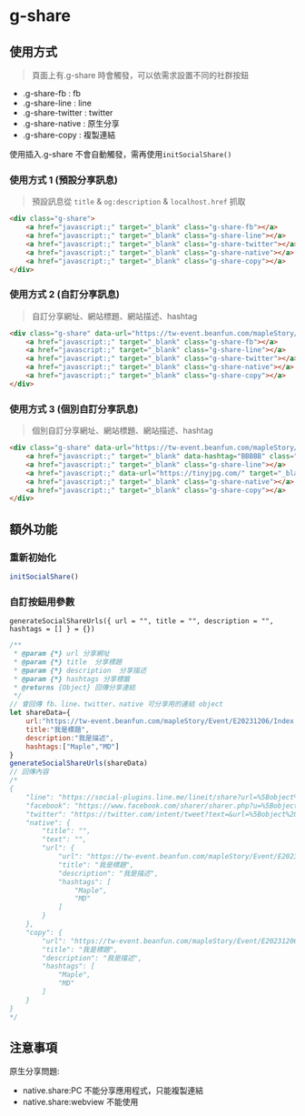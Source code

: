 # g-share
## 使用方式

> 頁面上有.g-share 時會觸發，可以依需求設置不同的社群按鈕 
- .g-share-fb : fb
- .g-share-line : line
- .g-share-twitter : twitter 
- .g-share-native : 原生分享 
- .g-share-copy : 複製連結

使用插入.g-share 不會自動觸發，需再使用`initSocialShare()`

### 使用方式 1 (預設分享訊息)
> 預設訊息從 `title` & `og:description` & `localhost.href` 抓取

```html
<div class="g-share">
    <a href="javascript:;" target="_blank" class="g-share-fb"></a>
    <a href="javascript:;" target="_blank" class="g-share-line"></a>
    <a href="javascript:;" target="_blank" class="g-share-twitter"></a>
    <a href="javascript:;" target="_blank" class="g-share-native"></a>
    <a href="javascript:;" target="_blank" class="g-share-copy"></a>
</div>
```

### 使用方式 2 (自訂分享訊息)

> 自訂分享網址、網站標題、網站描述、hashtag

```html
<div class="g-share" data-url="https://tw-event.beanfun.com/mapleStory/Event/E20231206/Index.aspx" data-title="我是標題" data-desc="我是描述" data-hashtag="Maple,MD">
    <a href="javascript:;" target="_blank" class="g-share-fb"></a>
    <a href="javascript:;" target="_blank" class="g-share-line"></a>
    <a href="javascript:;" target="_blank" class="g-share-twitter"></a>
    <a href="javascript:;" target="_blank" class="g-share-native"></a>
    <a href="javascript:;" target="_blank" class="g-share-copy"></a>
</div>
```

### 使用方式 3 (個別自訂分享訊息)

> 個別自訂分享網址、網站標題、網站描述、hashtag

```html
<div class="g-share" data-url="https://tw-event.beanfun.com/mapleStory/Event/E20231206/Index.aspx" data-title="我是標題" data-desc="我是描述" data-hashtag="Maple,MD">
    <a href="javascript:;" target="_blank" data-hashtag="BBBBB" class="g-share-fb"></a>
    <a href="javascript:;" target="_blank" class="g-share-line"></a>
    <a href="javascript:;" data-url="https://tinyjpg.com/" target="_blank" data-hashtag="Maple,MD" class="g-share-twitter"></a>
    <a href="javascript:;" target="_blank" class="g-share-native"></a>
    <a href="javascript:;" target="_blank" class="g-share-copy"></a>
</div>
```

## 額外功能

### 重新初始化
```js
initSocialShare()
```

###  自訂按鈕用參數
`generateSocialShareUrls({ url = "", title = "", description = "", hashtags = [] } = {})`
```js
/**
 * @param {*} url 分享網址
 * @param {*} title  分享標題
 * @param {*} description  分享描述
 * @param {*} hashtags 分享標籤
 * @returns {Object} 回傳分享連結
 */
// 會回傳 fb、line、twitter、native 可分享用的連結 object
let shareData={
    url:"https://tw-event.beanfun.com/mapleStory/Event/E20231206/Index.aspx",
    title:"我是標題",
    description:"我是描述",
    hashtags:["Maple","MD"]
}
generateSocialShareUrls(shareData)
// 回傳內容
/*
{
    "line": "https://social-plugins.line.me/lineit/share?url=%5Bobject%20Object%5D&text=",
    "facebook": "https://www.facebook.com/sharer/sharer.php?u=%5Bobject%20Object%5D",
    "twitter": "https://twitter.com/intent/tweet?text=&url=%5Bobject%20Object%5D",
    "native": {
        "title": "",
        "text": "",
        "url": {
            "url": "https://tw-event.beanfun.com/mapleStory/Event/E20231206/Index.aspx",
            "title": "我是標題",
            "description": "我是描述",
            "hashtags": [
                "Maple",
                "MD"
            ]
        }
    },
    "copy": {
        "url": "https://tw-event.beanfun.com/mapleStory/Event/E20231206/Index.aspx",
        "title": "我是標題",
        "description": "我是描述",
        "hashtags": [
            "Maple",
            "MD"
        ]
    }
}
*/
```

## 注意事項
原生分享問題:
-   native.share:PC 不能分享應用程式，只能複製連結
-   native.share:webview 不能使用